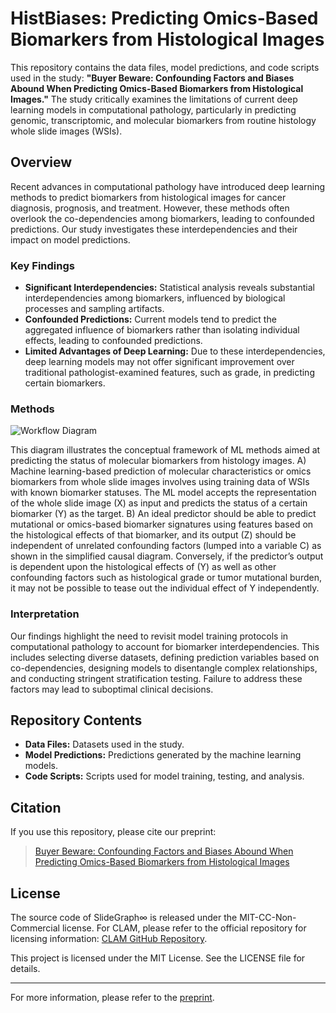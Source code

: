 # HistBiases: Predicting Omics-Based Biomarkers from Histological Images

This repository contains the data files, model predictions, and code scripts used in the study: **"Buyer Beware: Confounding Factors and Biases Abound When Predicting Omics-Based Biomarkers from Histological Images."** The study critically examines the limitations of current deep learning models in computational pathology, particularly in predicting genomic, transcriptomic, and molecular biomarkers from routine histology whole slide images (WSIs).

## Overview

Recent advances in computational pathology have introduced deep learning methods to predict biomarkers from histological images for cancer diagnosis, prognosis, and treatment. However, these methods often overlook the co-dependencies among biomarkers, leading to confounded predictions. Our study investigates these interdependencies and their impact on model predictions.

### Key Findings

- **Significant Interdependencies:** Statistical analysis reveals substantial interdependencies among biomarkers, influenced by biological processes and sampling artifacts.
- **Confounded Predictions:** Current models tend to predict the aggregated influence of biomarkers rather than isolating individual effects, leading to confounded predictions.
- **Limited Advantages of Deep Learning:** Due to these interdependencies, deep learning models may not offer significant improvement over traditional pathologist-examined features, such as grade, in predicting certain biomarkers.

### Methods
![Workflow Diagram](https://github.com/user-attachments/assets/ccc38b3f-bb17-4b8d-92a5-302ef5635d68)

This diagram illustrates the conceptual framework of ML methods aimed at predicting the status of molecular biomarkers from histology images. 
A) Machine learning-based prediction of molecular characteristics or omics biomarkers from whole slide images involves using training data of WSIs with known biomarker statuses. The ML model accepts the representation of the whole slide image (X) as input and predicts the status of a certain biomarker (Y) as the target. B) An ideal predictor should be able to predict mutational or omics-based biomarker signatures using features based on the histological effects of that biomarker, and its output (Z) should be independent of unrelated confounding factors (lumped into a variable C) as shown in the simplified causal diagram. Conversely, if the predictor’s output is dependent upon the histological effects of (Y) as well as other confounding factors such as histological grade or tumor mutational burden, it may not be possible to tease out the individual effect of Y independently.

### Interpretation

Our findings highlight the need to revisit model training protocols in computational pathology to account for biomarker interdependencies. This includes selecting diverse datasets, defining prediction variables based on co-dependencies, designing models to disentangle complex relationships, and conducting stringent stratification testing. Failure to address these factors may lead to suboptimal clinical decisions.

## Repository Contents

- **Data Files:** Datasets used in the study.
- **Model Predictions:** Predictions generated by the machine learning models.
- **Code Scripts:** Scripts used for model training, testing, and analysis.

## Citation

If you use this repository, please cite our preprint:

> [Buyer Beware: Confounding Factors and Biases Abound When Predicting Omics-Based Biomarkers from Histological Images](https://www.biorxiv.org/content/10.1101/2024.06.23.600257v1)

## License

The source code of SlideGraph∞ is released under the MIT-CC-Non-Commercial license. For CLAM, please refer to the official repository for licensing information: [CLAM GitHub Repository](https://github.com/mahmoodlab/CLAM/tree/master).

This project is licensed under the MIT License. See the LICENSE file for details.

---

For more information, please refer to the [preprint](https://www.biorxiv.org/content/10.1101/2024.06.23.600257v1).
